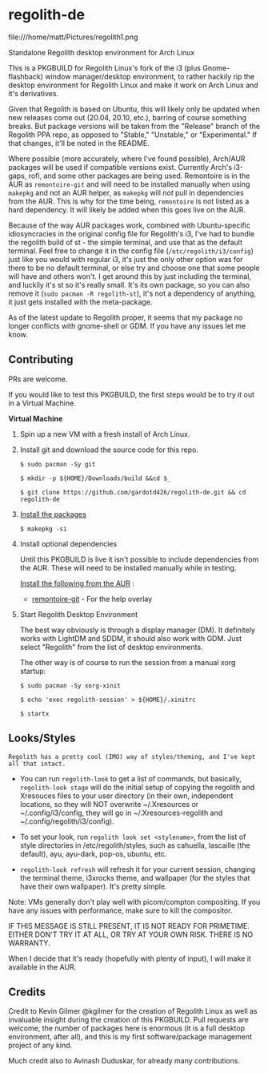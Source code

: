 # regolith-de

file:///home/matt/Pictures/regolith1.png

Standalone Regolith desktop environment for Arch Linux

This is a PKGBUILD for Regolith Linux's fork of the i3 (plus Gnome-flashback) window manager/desktop environment, to rather hackily rip the desktop environment for Regolith Linux and make it work on Arch Linux and it's derivatives. 

Given that Regolith is based on Ubuntu, this will likely only be updated when new releases come out (20.04, 20.10, etc.), barring of course something breaks. But package versions will be taken from the "Release" branch of the Regolith PPA repo, as opposed to "Stable," "Unstable," or "Experimental." If that changes, it'll be noted in the README.

Where possible (more accurately, where I've found possible), Arch/AUR packages will be used if compatible versions exist. Currently Arch's i3-gaps, rofi, and some other packages are being used. Remontoire is in the AUR as `remontoire-git` and will need to be installed manually when using `makepkg` and not an AUR helper, as `makepkg` will *not* pull in dependencies from the AUR. This is why for the time being, `remontoire` is not listed as a hard dependency. It will likely be added when this goes live on the AUR. 

Because of the way AUR packages work, combined with Ubuntu-specific idiosyncracies in the original config file for Regolith's i3, I've had to bundle the regolith build of st - the simple terminal, and use that as the default terminal. Feel free to change it in the config file (`/etc/regolith/i3/config`) just like you would with regular i3, it's just the only other option was for there to be no default terminal, or else try and choose one that some people will have and others won't. I get around this by just including the terminal, and luckily it's st so it's really small. It's its own package, so you can also remove it (`sudo pacman -R regolith-st`), it's not a dependency of anything, it just gets installed with the meta-package. 

As of the latest update to Regolith proper, it seems that my package no longer conflicts with gnome-shell or GDM. If you have any issues let me know. 

## Contributing

PRs are welcome.

If you would like to test this PKGBUILD, the first steps would be to try it out in a Virtual Machine.

**Virtual Machine**

1. Spin up a new VM with a fresh install of Arch Linux.

2. Install git and download the source code for this repo.

    ```
    $ sudo pacman -Sy git
    
    $ mkdir -p ${HOME}/Downloads/build &&cd $_

    $ git clone https://github.com/gardotd426/regolith-de.git && cd regolith-de
    ```

4. [Install the packages](https://wiki.archlinux.org/index.php/Arch_User_Repository#Installing_and_upgrading_packages)

    ```
    $ makepkg -si
    ```
5. Install optional dependencies

    Until this PKGBUILD is live it isn't possible to include dependencies from the AUR. These will need to be installed manually while in testing.

    [Install the following from the AUR](https://wiki.archlinux.org/index.php/Arch_User_Repository#Installing_and_upgrading_packages) :
    - [remontoire-git](https://aur.archlinux.org/packages/remontoire-git/) - For the help overlay

6. Start Regolith Desktop Environment

    The best way obviously is through a display manager (DM). It definitely works with LightDM and SDDM, it should also work with GDM. Just select "Regolith" from the list of desktop environments.

    The other way is of course to run the session from a manual xorg startup:

    ```
    $ sudo pacman -Sy xorg-xinit

    $ echo 'exec regolith-session' > ${HOME}/.xinitrc

    $ startx
    ```

## Looks/Styles

    Regolith has a pretty cool (IMO) way of styles/theming, and I've kept all that intact. 
    
 - You can run `regolith-look` to get a list of commands, but basically, `regolith-look stage` will do the initial setup of copying the regolith and Xresouces files to your user directory (in their own, independent locations, so they will NOT overwrite ~/.Xresources or ~/.config/i3/config, they will go in ~/.Xresources-regolith and ~/.config/regolith/i3/config). 
    
 - To set your look, run `regolith look set <stylename>`, from the list of style directories in /etc/regolith/styles, such as cahuella, lascaille (the default), ayu, ayu-dark, pop-os, ubuntu, etc.
 
 - `regolith-look refresh` will refresh it for your current session, changing the terminal theme, i3xrocks theme, and wallpaper (for the styles that have their own wallpaper). It's pretty simple. 

Note: VMs generally don't play well with picom/compton compositing. If you have any issues with performance, make sure to kill the compositor.

IF THIS MESSAGE IS STILL PRESENT, IT IS NOT READY FOR PRIMETIME. EITHER DON'T TRY IT AT ALL, OR TRY AT YOUR OWN RISK. THERE IS NO WARRANTY.

When I decide that it's ready (hopefully with plenty of input), I will make it available in the AUR. 


## Credits

Credit to Kevin Gilmer @kgilmer for the creation of Regolith Linux as well as invaluable insight during the creation of this PKGBUILD. 
Pull requests are welcome, the number of packages here is enormous (it is a full desktop environment, after all), and this is my first software/package management project of any kind. 

Much credit also to Avinash Duduskar, for already many contributions. 
